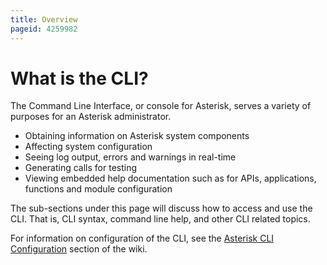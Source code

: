 ```yaml
---
title: Overview
pageid: 4259982
---
```


What is the CLI?
================

The Command Line Interface, or console for Asterisk, serves a variety of purposes for an Asterisk administrator.

* Obtaining information on Asterisk system components
* Affecting system configuration
* Seeing log output, errors and warnings in real-time
* Generating calls for testing
* Viewing embedded help documentation such as for APIs, applications, functions and module configuration

The sub-sections under this page will discuss how to access and use the CLI. That is, CLI syntax, command line help, and other CLI related topics.

For information on configuration of the CLI, see the [Asterisk CLI Configuration](/Configuration/Core-Configuration/Asterisk-CLI-Configuration) section of the wiki.
